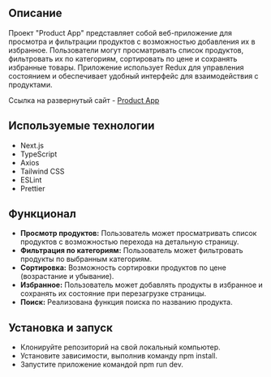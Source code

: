 ## Описание

Проект "Product App" представляет собой веб-приложение для просмотра и фильтрации продуктов с возможностью добавления их в избранное. Пользователи могут просматривать список продуктов, фильтровать их по категориям, сортировать по цене и сохранять избранные товары. Приложение использует Redux для управления состоянием и обеспечивает удобный интерфейс для взаимодействия с продуктами.

Ссылка на развернутый сайт - [Product App](https://next-ecom-nu.vercel.app/ 'https://next-ecom-nu.vercel.app')

## Используемые технологии

- Next.js
- TypeScript
- Axios
- Tailwind CSS
- ESLint
- Prettier

## Функционал

- **Просмотр продуктов:** Пользователь может просматривать список продуктов с возможностью перехода на детальную страницу.
- **Фильтрация по категориям:** Пользователь может фильтровать продукты по выбранным категориям.
- **Сортировка:** Возможность сортировки продуктов по цене (возрастание и убывание).
- **Избранное:** Пользователь может добавлять продукты в избранное и сохранять их состояние при перезагрузке страницы.
- **Поиск:** Реализована функция поиска по названию продукта.

## Установка и запуск

- Клонируйте репозиторий на свой локальный компьютер.
- Установите зависимости, выполнив команду npm install.
- Запустите приложение командой npm run dev.

